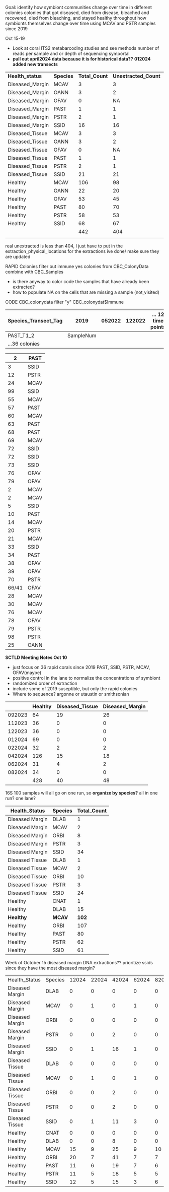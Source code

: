 Goal: identify how symbiont communities change over time in different colonies
		colonies that got diseased, died from disease, bleached and recovered, died from bleaching, and stayed healthy throughout 
		how symbionts themselves change over time
	using MCAV and PSTR samples since 2019

Oct 15-19
- Look at coral ITS2 metabarcoding studies and see methods number of reads per sample and or depth of sequencing
	symportal 
- **pull out april2024 data because it is for historical data??** **012024 added new transects** 

|                   |             |                 |                       |       |       |       |       |       |       |        |        |        |        |
| ----------------- | ----------- | --------------- | --------------------- | ----- | ----- | ----- | ----- | ----- | ----- | ------ | ------ | ------ | ------ |
| **Health_status** | **Species** | **Total_Count** | **Unextracted_Count** |       |       |       |       |       |       |        |        |        |        |
| Diseased_Margin   | MCAV        | 3               | 3                     |       |       |       |       |       |       |        |        |        |        |
| Diseased_Margin   | OANN        | 3               | 2                     |       |       |       |       |       |       |        |        |        |        |
| Diseased_Margin   | OFAV        | 0               | NA                    |       |       |       |       |       |       |        |        |        |        |
| Diseased_Margin   | PAST        | 1               | 1                     |       |       |       |       |       |       |        |        |        |        |
| Diseased_Margin   | PSTR        | 2               | 1                     |       |       |       |       |       |       |        |        |        |        |
| Diseased_Margin   | SSID        | 16              | 16                    |       |       |       |       |       |       |        |        |        |        |
| Diseased_Tissue   | MCAV        | 3               | 3                     |       |       |       |       |       |       |        |        |        |        |
| Diseased_Tissue   | OANN        | 3               | 2                     |       |       |       |       |       |       |        |        |        |        |
| Diseased_Tissue   | OFAV        | 0               | NA                    |       |       |       |       |       |       |        |        |        |        |
| Diseased_Tissue   | PAST        | 1               | 1                     |       |       |       |       |       |       |        |        |        |        |
| Diseased_Tissue   | PSTR        | 2               | 1                     |       |       |       |       |       |       |        |        |        |        |
| Diseased_Tissue   | SSID        | 21              | 21                    |       |       |       |       |       |       |        |        |        |        |
| Healthy           | MCAV        | 106             | 98                    |       |       |       |       |       |       |        |        |        |        |
| Healthy           | OANN        | 22              | 20                    |       |       |       |       |       |       |        |        |        |        |
| Healthy           | OFAV        | 53              | 45                    |       |       |       |       |       |       |        |        |        |        |
| Healthy           | PAST        | 80              | 70                    |       |       |       |       |       |       |        |        |        |        |
| Healthy           | PSTR        | 58              | 53                    |       |       |       |       |       |       |        |        |        |        |
| Healthy           | SSID        | 68              | 67                    |       |       |       |       |       |       |        |        |        |        |
|                   |             | 442             | 404                   |       |       |       |       |       |       |        |        |        |        |
|                   |             |                 |                       |       |       |       |       |       |       |        |        |        |        |
real unextracted is less than 404, I just have to put in the extraction_physical_locations for the extractions ive done/ make sure they are updated

RAPID Colonies
filter out immune yes colonies from CBC_ColonyData combine with CBC_Samples 
- is there anyway to color code the samples that have already been extracted?
- how to populate NA on the cells that are missing a sample (not_visited)

CODE
CBC_colonydata
filter "y" CBC_colonydat$Immune



| Species_Transect_Tag | 2019      | 052022 | 122022 | ... 12 time points |     |
| -------------------- | --------- | ------ | ------ | ------------------ | --- |
| PAST_T1_2            | SampleNum |        |        |                    |     |
| ...36 colonies       |           |        |        |                    |     |

| 2     | PAST |
| ----- | ---- |
| 3     | SSID |
| 12    | PSTR |
| 24    | MCAV |
| 99    | SSID |
| 55    | MCAV |
| 57    | PAST |
| 60    | MCAV |
| 63    | PAST |
| 68    | PAST |
| 69    | MCAV |
| 72    | SSID |
| 72    | SSID |
| 73    | SSID |
| 76    | OFAV |
| 79    | OFAV |
| 2     | MCAV |
| 2     | MCAV |
| 5     | SSID |
| 10    | PAST |
| 14    | MCAV |
| 20    | PSTR |
| 21    | MCAV |
| 33    | SSID |
| 34    | PAST |
| 38    | OFAV |
| 39    | OFAV |
| 70    | PSTR |
| 66/41 | OFAV |
| 28    | MCAV |
| 30    | MCAV |
| 76    | MCAV |
| 78    | OFAV |
| 79    | PSTR |
| 98    | PSTR |
| 25    | OANN |

**SCTLD Meeting Notes Oct 10**
- just focus on 36 rapid corals since 2019 
	PAST, SSID, PSTR, MCAV, OFAV(maybe)
- positive control  in the lane to normalize the concentrations of symbiont
- randomized order of extraction
- include some of 2019 suseptible, but only the rapid colonies 
- Where to sequence? argonne or utaustin or smithsonian 


|        | Healthy | Diseased_Tissue | Diseased_Margin |
| ------ | ------- | --------------- | --------------- |
| 092023 | 64      | 19              | 26              |
| 112023 | 36      | 0               | 0               |
| 122023 | 36      | 0               | 0               |
| 012024 | 69      | 0               | 0               |
| 022024 | 32      | 2               | 2               |
| 042024 | 126     | 15              | 18              |
| 062024 | 31      | 4               | 2               |
| 082024 | 34      | 0               | 0               |
|        | 428     | 40              | 48              |


16S 100 samples will all go on one run, so **organize by species?** all in one run? one lane?


| Health_Status   | Species  | Total_Count |
| --------------- | -------- | ----------- |
| Diseased Margin | DLAB     | 1           |
| Diseased Margin | MCAV     | 2           |
| Diseased Margin | ORBI     | 8           |
| Diseased Margin | PSTR     | 3           |
| Diseased Margin | SSID     | 34          |
| Diseased Tissue | DLAB     | 1           |
| Diseased Tissue | MCAV     | 2           |
| Diseased Tissue | ORBI     | 10          |
| Diseased Tissue | PSTR     | 3           |
| Diseased Tissue | SSID     | 24          |
| Healthy         | CNAT     | 1           |
| Healthy         | DLAB     | 15          |
| **Healthy**     | **MCAV** | **102**     |
| Healthy         | ORBI     | 107         |
| Healthy         | PAST     | 80          |
| Healthy         | PSTR     | 62          |
| Healthy         | SSID     | 61          |
Week of October 15
	diseased margin DNA extractions?? prioritize ssids since they have the most diseased margin?

|                 |         |       |       |       |       |       |       |        |        |
| --------------- | ------- | ----- | ----- | ----- | ----- | ----- | ----- | ------ | ------ |
| Health_Status   | Species | 12024 | 22024 | 42024 | 62024 | 82024 | 92023 | 112023 | 122023 |
| Diseased Margin | DLAB    | 0     | 0     | 0     | 0     | 0     | 1     | 0      | 0      |
| Diseased Margin | MCAV    | 0     | 1     | 0     | 1     | 0     | 0     | 0      | 0      |
| Diseased Margin | ORBI    | 0     | 0     | 0     | 0     | 0     | 8     | 0      | 0      |
| Diseased Margin | PSTR    | 0     | 0     | 2     | 0     | 0     | 1     | 0      | 0      |
| Diseased Margin | SSID    | 0     | 1     | 16    | 1     | 0     | 16    | 0      | 0      |
| Diseased Tissue | DLAB    | 0     | 0     | 0     | 0     | 0     | 1     | 0      | 0      |
| Diseased Tissue | MCAV    | 0     | 1     | 0     | 1     | 0     | 0     | 0      | 0      |
| Diseased Tissue | ORBI    | 0     | 0     | 2     | 0     | 0     | 8     | 0      | 0      |
| Diseased Tissue | PSTR    | 0     | 0     | 2     | 0     | 0     | 1     | 0      | 0      |
| Diseased Tissue | SSID    | 0     | 1     | 11    | 3     | 0     | 9     | 0      | 0      |
| Healthy         | CNAT    | 0     | 0     | 0     | 0     | 0     | 1     | 0      | 0      |
| Healthy         | DLAB    | 0     | 0     | 8     | 0     | 0     | 7     | 0      | 0      |
| Healthy         | MCAV    | 15    | 9     | 25    | 9     | 10    | 14    | 10     | 10     |
| Healthy         | ORBI    | 20    | 7     | 41    | 7     | 7     | 11    | 7      | 7      |
| Healthy         | PAST    | 11    | 6     | 19    | 7     | 6     | 15    | 8      | 8      |
| Healthy         | PSTR    | 11    | 5     | 18    | 5     | 5     | 8     | 5      | 5      |
| Healthy         | SSID    | 12    | 5     | 15    | 3     | 6     | 8     | 6      | 6      |














